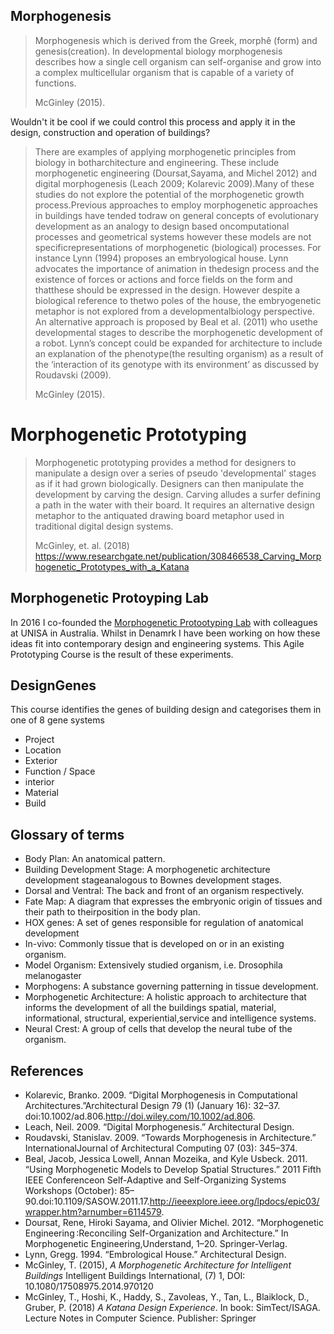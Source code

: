 ## Morphogenesis
>Morphogenesis which is derived from the Greek, morphê (form) and genesis(creation). In developmental biology morphogenesis describes how a single cell organism can self-organise and grow into a complex multicellular organism that is capable of a variety of functions.
>
>McGinley (2015).

Wouldn't it be cool if we could control this process and apply it in the design, construction and operation of buildings?

>There are examples of applying morphogenetic principles from biology in botharchitecture and engineering. These include morphogenetic engineering (Doursat,Sayama, and Michel 2012) and digital morphogenesis (Leach 2009; Kolarevic 2009).Many of these studies do not explore the potential of the morphogenetic growth process.Previous approaches to employ morphogenetic approaches in buildings have tended todraw on general concepts of evolutionary development as an analogy to design based oncomputational processes and geometrical systems however these models are not specificrepresentations of morphogenetic (biological) processes. For instance Lynn (1994) proposes an embryological house. Lynn advocates the importance of animation in thedesign process and the existence of forces or actions and force fields on the form and thatthese should be expressed in the design. However despite a biological reference to thetwo poles of the house, the embryogenetic metaphor is not explored from a developmentalbiology perspective. An alternative approach is proposed by Beal et al. (2011) who usethe developmental stages to describe the morphogenetic development of a robot. Lynn’s concept could be expanded for architecture to include an explanation of the phenotype(the resulting organism) as a result of the ‘interaction of its genotype with its environment’ as discussed by Roudavski (2009).
>
>McGinley (2015).

# Morphogenetic Prototyping
>Morphogenetic prototyping provides a method for designers to manipulate a design over a series of pseudo 'developmental' stages as if it had grown biologically. Designers can then manipulate the development by carving the design. Carving alludes a surfer defining a path in the water with their board. It requires an alternative design metaphor to the antiquated drawing board metaphor used in traditional digital design systems. 
>
>McGinley, et. al. (2018)
<https://www.researchgate.net/publication/308466538_Carving_Morphogenetic_Prototypes_with_a_Katana>

## Morphogenetic Protoyping Lab
In 2016 I co-founded the [Morphogenetic Protootyping Lab](https://www.youtube.com/watch?v=Jn2irE3RV3EZ) with colleagues at UNISA in Australia. Whilst in Denamrk I have been working on how these ideas fit into contemporary design and engineering systems. This Agile Prototyping Course is the result of these experiments.

## DesignGenes
This course identifies the genes of building design and categorises them in one of 8 gene systems
* Project
* Location
* Exterior
* Function / Space
* interior
* Material
* Build

## Glossary of terms

* Body Plan: An anatomical pattern.
* Building Development Stage: A morphogenetic architecture development stageanalogous to Bownes development stages.
* Dorsal and Ventral: The back and front of an organism respectively.
* Fate Map: A diagram that expresses the embryonic origin of tissues and their path to theirposition in the body plan.
* HOX genes: A set of genes responsible for regulation of anatomical development
* In-vivo: Commonly tissue that is developed on or in an existing organism.
* Model Organism: Extensively studied organism, i.e. Drosophila melanogaster
* Morphogens: A substance governing patterning in tissue development.
* Morphogenetic Architecture: A holistic approach to architecture that informs the development of all the buildings spatial, material, informational, structural, experiential,service and intelligence systems.
* Neural Crest: A group of cells that develop the neural tube of the organism. 

## References
* Kolarevic, Branko. 2009. “Digital Morphogenesis in Computational Architectures.”Architectural Design 79 (1) (January 16): 32–37. doi:10.1002/ad.806.http://doi.wiley.com/10.1002/ad.806.
* Leach, Neil. 2009. “Digital Morphogenesis.” Architectural Design.
* Roudavski, Stanislav. 2009. “Towards Morphogenesis in Architecture.” InternationalJournal of Architectural Computing 07 (03): 345–374.
* Beal, Jacob, Jessica Lowell, Annan Mozeika, and Kyle Usbeck. 2011. “Using Morphogenetic Models to Develop Spatial Structures.” 2011 Fifth IEEE Conferenceon Self-Adaptive and Self-Organizing Systems Workshops (October): 85–90.doi:10.1109/SASOW.2011.17.http://ieeexplore.ieee.org/lpdocs/epic03/wrapper.htm?arnumber=6114579. 
* Doursat, Rene, Hiroki Sayama, and Olivier Michel. 2012. “Morphogenetic Engineering :Reconciling Self-Organization and Architecture.” In Morphogenetic Engineering,Understand, 1–20. Springer-Verlag.
* Lynn, Gregg. 1994. “Embrological House.” Architectural Design.
* McGinley, T. (2015), *A Morphogenetic Architecture for Intelligent Buildings* Intelligent Buildings International, (7) 1, DOI: 10.1080/17508975.2014.970120
* McGinley, T., Hoshi, K., Haddy, S., Zavoleas, Y., Tan, L., Blaiklock, D., Gruber, P. (2018) *A Katana Design Experience*. In book: SimTect/ISAGA. Lecture Notes in Computer Science. Publisher: Springer
